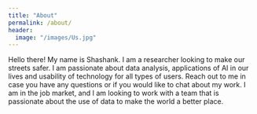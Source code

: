 ```yaml
---
title: "About"
permalink: /about/
header:
  image: "/images/Us.jpg"
---
```


Hello there!
My name is Shashank. I am a researcher looking to make our streets safer. I am passionate about data analysis, applications of AI in our lives and usability of technology for all types of users. Reach out to me in case you have any questions or if you would like to chat about my work. I am in the job market, and I am looking to work with a team that is passionate about the use of data to make the world a better place.
